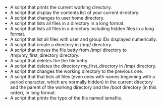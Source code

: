 - A script that prints the current working directory.
- A script that display the contents list of your current directory.
- A script that changes to user home directory.
- A script that lists all files in a directory in a long format.
- A script that lists all files in a directory including hidden files in a long format.
- A script that list all files with user and group IDs displayed numerically.
- A script that create a directory in /tmp/ directory.
- A script that moves the file betty from /tmp/ directory to /tmp/my_first_directory directory.
- A script that deletes the the file betty.
- A script that deletes the directory my_first_directory in /tmp/ directory.
- A script that changes the working directory to the previous one.
- A script that that lists all files (even ones with names beginning with a period character, which are normally hidden) in the current directory and the parent of the working directory and the /boot directory (in this order), in long format.
- A script that prints the type of the file named iamafile.
